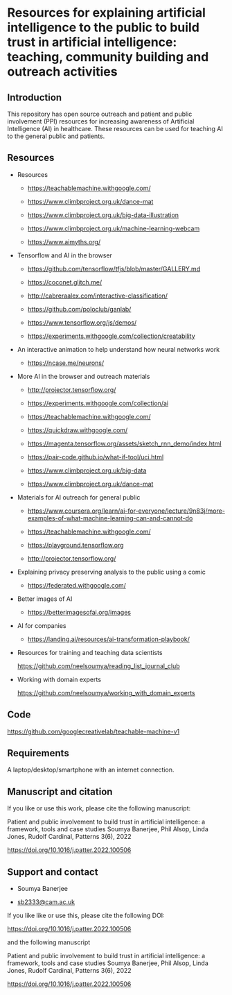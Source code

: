 # Resources for explaining artificial intelligence to the public to build trust in artificial intelligence: teaching, community building and outreach activities

## Introduction

This repository has open source outreach and patient and public involvement (PPI) resources for increasing awareness of Artificial Intelligence (AI) in healthcare. These resources can be used for teaching AI to the general public and patients.


## Resources

* Resources

    * https://teachablemachine.withgoogle.com/

    * https://www.climbproject.org.uk/dance-mat
    
    * https://www.climbproject.org.uk/big-data-illustration
    
    * https://www.climbproject.org.uk/machine-learning-webcam

    * https://www.aimyths.org/


* Tensorflow and AI in the browser

    * https://github.com/tensorflow/tfjs/blob/master/GALLERY.md

    * https://coconet.glitch.me/

    * http://cabreraalex.com/interactive-classification/
    
    * https://github.com/poloclub/ganlab/
    
    * https://www.tensorflow.org/js/demos/
    
    * https://experiments.withgoogle.com/collection/creatability
    

* An interactive animation to help understand how neural networks work 

    * https://ncase.me/neurons/


* More AI in the browser and outreach materials

    * http://projector.tensorflow.org/
    
    * https://experiments.withgoogle.com/collection/ai
    
    
    
    * https://teachablemachine.withgoogle.com/
    
    * https://quickdraw.withgoogle.com/
    
    * https://magenta.tensorflow.org/assets/sketch_rnn_demo/index.html
    
    * https://pair-code.github.io/what-if-tool/uci.html
    
    * https://www.climbproject.org.uk/big-data
    
    * https://www.climbproject.org.uk/dance-mat
    
    
* Materials for AI outreach for general public

    * https://www.coursera.org/learn/ai-for-everyone/lecture/9n83j/more-examples-of-what-machine-learning-can-and-cannot-do​

    * https://teachablemachine.withgoogle.com/

    * https://playground.tensorflow.org

    * http://projector.tensorflow.org/
    

* Explaining privacy preserving analysis to the public using a comic

    * https://federated.withgoogle.com/
 
* Better images of AI

     * https://betterimagesofai.org/images
 
 
* AI for companies

    * https://landing.ai/resources/ai-transformation-playbook/

* Resources for training and teaching data scientists

   https://github.com/neelsoumya/reading_list_journal_club
    
* Working with domain experts

   https://github.com/neelsoumya/working_with_domain_experts   


## Code

   https://github.com/googlecreativelab/teachable-machine-v1   


## Requirements

A laptop/desktop/smartphone with an internet connection.


## Manuscript and citation

If you like or use this work, please cite the following manuscript:

   Patient and public involvement to build trust in artificial intelligence: a framework, tools and case studies
   Soumya Banerjee, Phil Alsop, Linda Jones, Rudolf Cardinal, Patterns 3(6), 2022
   
   https://doi.org/10.1016/j.patter.2022.100506


## Support and contact

   * Soumya Banerjee

   * sb2333@cam.ac.uk
    

If you like like or use this, please cite the following DOI:


https://doi.org/10.1016/j.patter.2022.100506

and the following manuscript

 Patient and public involvement to build trust in artificial intelligence: a framework, tools and case studies
   Soumya Banerjee, Phil Alsop, Linda Jones, Rudolf Cardinal, Patterns 3(6), 2022
   
   https://doi.org/10.1016/j.patter.2022.100506


